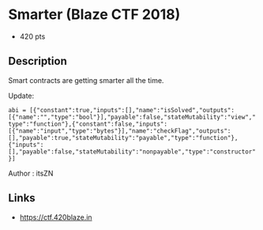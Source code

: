 # Smarter (Blaze CTF 2018)
* 420 pts

## Description
>>>
Smart contracts are getting smarter all the time.

Update:

`abi = [{"constant":true,"inputs":[],"name":"isSolved","outputs":[{"name":"","type":"bool"}],"payable":false,"stateMutability":"view","type":"function"},{"constant":false,"inputs":[{"name":"input","type":"bytes"}],"name":"checkFlag","outputs":[],"payable":true,"stateMutability":"payable","type":"function"},{"inputs":[],"payable":false,"stateMutability":"nonpayable","type":"constructor"}]`

Author : itsZN
>>>

## Links
* https://ctf.420blaze.in
